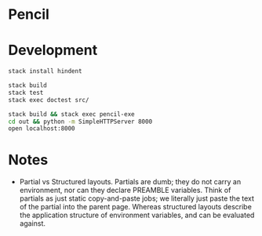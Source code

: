 # Pencil

# Development

```bash
stack install hindent

stack build
stack test
stack exec doctest src/

stack build && stack exec pencil-exe
cd out && python -m SimpleHTTPServer 8000
open localhost:8000
```

# Notes

- Partial vs Structured layouts. Partials are dumb; they do not carry an
  environment, nor can they declare PREAMBLE variables. Think of partials as
  just static copy-and-paste jobs; we literally just paste the text of the
  partial into the parent page. Whereas structured layouts describe the
  application structure of environment variables, and can be evaluated against.
